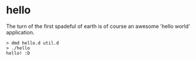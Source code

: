 hello
=====

The turn of the first spadeful of earth is of course an awesome 'hello world' application.

```
> dmd hello.d util.d
> ./hello
hello! :D
```
